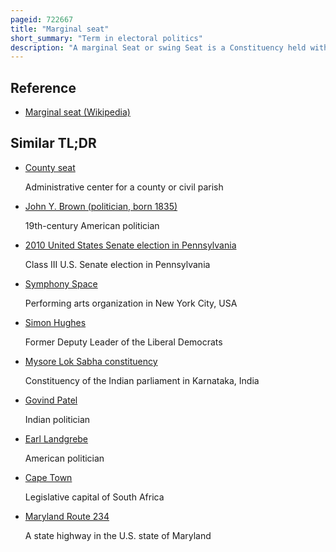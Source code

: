 ```yaml
---
pageid: 722667
title: "Marginal seat"
short_summary: "Term in electoral politics"
description: "A marginal Seat or swing Seat is a Constituency held with a small Majority in a legislative Election generally conducted under a single-winner Voting System. In canada these can be known as the Target Ridings. The Opposite is a safe Seat. The Term ultra-marginal Seat Refers to a Constituency with a Majority of single or double Digits typically within a Percentage of 2."
---
```


## Reference

- [Marginal seat (Wikipedia)](https://en.wikipedia.org/?curid=722667)

## Similar TL;DR

- [County seat](/tldr/en/county-seat)

  Administrative center for a county or civil parish

- [John Y. Brown (politician, born 1835)](/tldr/en/john-y-brown-politician-born-1835)

  19th-century American politician

- [2010 United States Senate election in Pennsylvania](/tldr/en/2010-united-states-senate-election-in-pennsylvania)

  Class III U.S. Senate election in Pennsylvania

- [Symphony Space](/tldr/en/symphony-space)

  Performing arts organization in New York City, USA

- [Simon Hughes](/tldr/en/simon-hughes)

  Former Deputy Leader of the Liberal Democrats

- [Mysore Lok Sabha constituency](/tldr/en/mysore-lok-sabha-constituency)

  Constituency of the Indian parliament in Karnataka, India

- [Govind Patel](/tldr/en/govind-patel)

  Indian politician

- [Earl Landgrebe](/tldr/en/earl-landgrebe)

  American politician

- [Cape Town](/tldr/en/cape-town)

  Legislative capital of South Africa

- [Maryland Route 234](/tldr/en/maryland-route-234)

  A state highway in the U.S. state of Maryland
